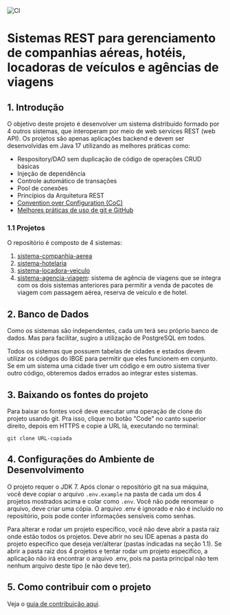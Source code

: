 ![CI](https://github.com/iftopalmas/sistemas-viagens/workflows/build/badge.svg)
# Sistemas REST para gerenciamento de companhias aéreas, hotéis, locadoras de veículos e agências de viagens

## 1. Introdução

O objetivo deste projeto é desenvolver um sistema distribuído formado por 4 outros sistemas, que interoperam por meio de web services REST (web API). Os projetos são apenas aplicações backend e devem ser desenvolvidas em Java 17 utilizando as melhores práticas como:

- Respository/DAO sem duplicação de código de operações CRUD básicas
- Injeção de dependência
- Controle automático de transações
- Pool de conexões
- Princípios da Arquitetura REST
- [Convention over Configuration (CoC)](https://en.wikipedia.org/wiki/Convention_over_configuration)
- [Melhores práticas de uso de git e GitHub](https://luizcarvalho.medium.com/modelo-de-gerência-de-branchs-de-sucesso-para-git-54955f876c7)

### 1.1 Projetos

O repositório é composto de 4 sistemas:

1. [sistema-companhia-aerea](sistema-companhia-aerea)
2. [sistema-hotelaria](sistema-hotelaria)
3. [sistema-locadora-veiculo](sistema-locadora-veiculo)
4. [sistema-agencia-viagem](sistema-agencia-viagem): sistema de agência de viagens que se integra com os dois sistemas anteriores para permitir a venda de pacotes de viagem com passagem aérea, reserva de veículo e de hotel.

## 2. Banco de Dados

Como os sistemas são independentes, cada um terá seu próprio banco de dados. Mas para facilitar, sugiro a utilização de PostgreSQL em todos.

Todos os sistemas que possuem tabelas de cidades e estados devem utilizar os códigos do IBGE para permitir que eles funcionem em conjunto. Se em um sistema uma cidade tiver um código e em outro sistema tiver outro código, obteremos dados errados ao integrar estes sistemas.

## 3. Baixando os fontes do projeto

Para baixar os fontes você deve executar uma operação de clone do projeto usando git. Pra isso, clique no botão "Code" no canto superior direito, depois em HTTPS e copie a URL lá, executando no terminal:

```shell
git clone URL-copiada
```

## 4. Configurações do Ambiente de Desenvolvimento

O projeto requer o JDK 7. Após clonar o repositório git na sua máquina, você deve copiar o arquivo `.env.example` na pasta de cada um dos 4 projetos mostrados acima e colar como `.env`. Você não pode renomear o arquivo, deve criar uma cópia. O arquivo .env é ignorado e não é incluído no repositório, pois pode conter informações sensíveis como senhas.

Para alterar e rodar um projeto específico, você não deve abrir a pasta raiz onde estão todos os projetos. Deve abrir no seu IDE apenas a pasta do projeto específico que deseja ver/alterar (pastas indicadas na seção 1.1).
Se abrir a pasta raiz dos 4 projetos e tentar rodar um projeto específico, a aplicação não irá encontrar o arquivo .env, pois na pasta principal não tem nenhum arquivo deste tipo (e não deve ter).

## 5. Como contribuir com o projeto

Veja o [guia de contribuição aqui](CONTRIBUTING.md).
